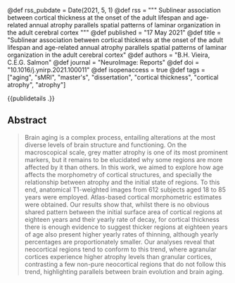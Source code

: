 @def rss_pubdate = Date(2021, 5, 1)
@def rss = """  Sublinear association between cortical thickness at the onset of the adult lifespan and age-related annual atrophy parallels spatial patterns of laminar organization in the adult cerebral cortex  """
@def published = "17 May 2021"
@def title = "Sublinear association between cortical thickness at the onset of the adult lifespan and age-related annual atrophy parallels spatial patterns of laminar organization in the adult cerebral cortex"
@def authors = "B.H. Vieira, C.E.G. Salmon"
@def journal = "NeuroImage: Reports"
@def doi = "10.1016/j.ynirp.2021.100011"
@def isopenaccess = true
@def tags = ["aging", "sMRI", "master's", "dissertation", "cortical thickness", "cortical atrophy", "atrophy"]


{{publidetails .}}
<!-- 
This is probably the last paper stemming from my Master's dissertation[^1].
-->
## Abstract
> Brain aging is a complex process, entailing alterations at the most diverse levels of brain structure and functioning. On the macroscopical scale, grey matter atrophy is one of its most prominent markers, but it remains to be elucidated why some regions are more affected by it than others. In this work, we aimed to explore how age affects the morphometry of cortical structures, and specially the relationship between atrophy and the initial state of regions. To this end, anatomical T1-weighted images from 612 subjects aged 18 to 85 years were employed. Atlas-based cortical morphometric estimates were obtained. Our results show that, whilst there is no obvious shared pattern between the initial surface area of cortical regions at eighteen years and their yearly rate of decay, for cortical thickness there is enough evidence to suggest thicker regions at eighteen years of age also present higher yearly rates of thinning, although yearly percentages are proportionately smaller. Our analyses reveal that neocortical regions tend to conform to this trend, where agranular cortices experience higher atrophy levels than granular cortices, contrasting a few non-pure neocortical regions that do not follow this trend, highlighting parallels between brain evolution and brain aging.

<!-- 

[^1]: {{shortref publications/Dissertation}} -->